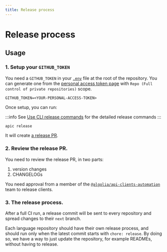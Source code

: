```yaml
---
title: Release process
---
```


# Release process

## Usage

### 1. Setup your `GITHUB_TOKEN`

You need a `GITHUB_TOKEN` in your [`.env`](https://github.com/algolia/api-clients-automation/blob/main/.env.example) file at the root of the repository. You can generate one from the [personal access token page](https://github.com/settings/tokens/new) with `Repo (Full control of private repositories)` scope.

```
GITHUB_TOKEN=<YOUR-PERSONAL-ACCESS-TOKEN>
```

Once setup, you can run:

:::info
See [Use CLI release commands](/docs/contributing/CLI/release-commands) for the detailed release commands
:::

```bash
apic release
```

It will create [a release PR](https://github.com/algolia/api-clients-automation/pull/545).

### 2. Review the release PR.

You need to review the release PR, in two parts:

1.  version changes
2.  CHANGELOGs

You need approval from a member of the [`@algolia/api-clients-automation`](https://github.com/orgs/algolia/teams/api-clients-automation) team to release clients.

### 3. The release process.

After a full CI run, a release commit will be sent to every repository and spread changes to their `next` branch.

Each language repository should have their own release process, and should run only when the latest commit starts with `chore: release`. By doing so, we have a way to just update the repository, for example READMEs, without having to release.
